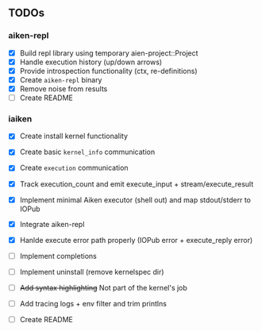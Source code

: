 ## TODOs

### aiken-repl

- [x] Build repl library using temporary aien-project::Project
- [x] Handle execution history (up/down arrows)
- [x] Provide introspection functionality (ctx, re-definitions)
- [x] Create `aiken-repl` binary
- [x] Remove noise from results
- [ ] Create README

### iaiken

- [x] Create install kernel functionality
- [x] Create basic `kernel_info` communication
- [x] Create `execution` communication
- [x] Track execution_count and emit execute_input + stream/execute_result
- [x] Implement minimal Aiken executor (shell out) and map stdout/stderr to IOPub
- [x] Integrate aiken-repl
- [x] Hanlde execute error path properly (IOPub error + execute_reply error)
- [ ] Implement completions
- [ ] Implement uninstall (remove kernelspec dir)
- [ ] ~~Add syntax highlighting~~ Not part of the kernel's job
- [ ] Add tracing logs + env filter and trim printlns
- [ ] Create README



